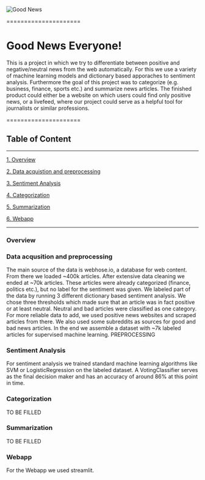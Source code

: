 ![Good News](https://motionandmomentum.files.wordpress.com/2017/10/5181a5b8-6e3d-466f-9cea-8f900375fd42-720-000000640b9c2bac.gif)

=====================
# Good News Everyone!

This is a project in which we try to differentiate between positive and negative/neutral news from the web automatically.
For this we use a variety of machine learning models and dictionary based apporaches to sentiment analysis. 
Furthermore the goal of this project was to categorize (e.g. business, finance, sports etc.) and summarize news articles.
The finished product could either be a website on which users could find only positive news, or a livefeed, where our project could serve as a helpful tool for journalists or similar professions.

=====================

## Table of Content
---------------------

[1. Overview](#overview)

[2. Data acquistion and preprocessing](#data-acqusition-and-preprocessing)

[3. Sentiment Analysis](#sentiment-analysis)

[4. Categorization](#categorization)

[5. Summarization](#summarization)

[6. Webapp](#webapp)

---------------------

### Overview




### Data acqusition and preprocessing

The main source of the data is webhose.io, a database for web content. From there we loaded ~400k articles. After extensive data cleaning we ended at ~70k articles. 
These articles were already categorized (finance, politics etc.), but no label for the sentiment was given. We labeled part of the data by running 3 different dictionary based sentiment analysis. We chose three thresholds which made sure that an article was in fact positive or at least neutral. Neutral and bad articles were classified as one category.
For more reliable data to add, we used positive news websites and scraped articles from there. We also used some subreddits as sources for good and bad news articles. In the end we assemble a dataset with ~7k labeled articles for supervised machine learning.
PREPROCESSING

### Sentiment Analysis

For sentiment analysis we trained standard machine learning algorithms like SVM or LogisticRegression on the labeled dataset.
A VotingClassifier serves as the final decision maker and has an accuracy of around 86% at this point in time.

### Categorization

TO BE FILLED

### Summarization

TO BE FILLED

### Webapp

For the Webapp we used streamlit.
